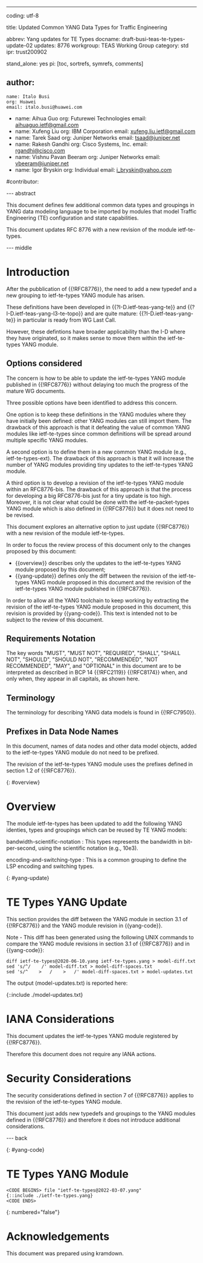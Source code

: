 ---
coding: utf-8

title: Updated Common YANG Data Types for Traffic Engineering

abbrev: Yang updates for TE Types
docname: draft-busi-teas-te-types-update-02
updates: 8776
workgroup: TEAS Working Group
category: std
ipr: trust200902

stand_alone: yes
pi: [toc, sortrefs, symrefs, comments]

author:
  -
    name: Italo Busi
    org: Huawei
    email: italo.busi@huawei.com
  -
    name: Aihua Guo
    org: Futurewei Technologies
    email: aihuaguo.ietf@gmail.com
  -
    name: Xufeng Liu
    org: IBM Corporation
    email: xufeng.liu.ietf@gmail.com
  -
    name: Tarek Saad
    org: Juniper Networks
    email: tsaad@juniper.net
  -
    name: Rakesh Gandhi
    org: Cisco Systems, Inc.
    email: rgandhi@cisco.com
  -
    name: Vishnu Pavan Beeram
    org: Juniper Networks
    email: vbeeram@juniper.net
  -
    name: Igor Bryskin
    org: Individual
    email: i_bryskin@yahoo.com

#contributor:

--- abstract

   This document defines few additional common data types and groupings
   in YANG data modeling language to be imported by modules that model Traffic
   Engineering (TE) configuration and state capabilities.

   This document updates RFC 8776 with a new revision of the module
   ietf-te-types.

--- middle

# Introduction

After the pubblication of {{!RFC8776}}, the need to add a new typedef and a new grouping to ietf-te-types YANG module has arisen.

These definitions have been developed in {{?I-D.ietf-teas-yang-te}} and {{?I-D.ietf-teas-yang-l3-te-topo}} and are quite mature: {{?I-D.ietf-teas-yang-te}} in particular is ready from WG Last Call.

However, these defintions have broader applicability than the I-D where they have originated, so it makes sense to move them within the ietf-te-types YANG module.

## Options considered

The concern is how to be able to update the ietf-te-types YANG module published in {{!RFC8776}} without delaying too much the progress of the mature WG documents.

Three possible options have been identified to address this concern.

One option is to keep these definitions in the YANG modules where they have initially been defined: other YANG modules can still import them. The drawback of this approach is that it defeating the value of common YANG modules like ietf-te-types since common definitions will be spread around multiple specific YANG modules.

A second option is to define them in a new common YANG module (e.g., ietf-te-types-ext). The drawback of this approach is that it will increase the number of YANG modules providing tiny updates to the ietf-te-types YANG module.

A third option is to develop a revision of the ietf-te-types YANG module within an RFC8776-bis. The drawback of this approach is that the process for developing a big RFC8776-bis just for a tiny update is too high. Moreover, it is not clear what could be done with the ietf-te-packet-types YANG module which is also defined in {{!RFC8776}} but it does not need to be revised.

This document explores an alternative option to just update {{!RFC8776}} with a new revision of the module ietf-te-types.

In order to focus the review process of this document only to the changes proposed by this document:
- {{overview}} describes only the updates to the ietf-te-types YANG module proposed by this document;
- {{yang-update}} defines only the diff between the revision of the ietf-te-types YANG module proposed in this document and the revision of the ietf-te-types YANG module published in {{!RFC8776}}.

In order to allow all the YANG toolchain to keep working by extracting the revision of the ietf-te-types YANG module proposed in this document, this revision is provided by {{yang-code}}. This text is intended not to be subject to the review of this document.

## Requirements Notation

   The key words "MUST", "MUST NOT", "REQUIRED", "SHALL", "SHALL NOT",
   "SHOULD", "SHOULD NOT", "RECOMMENDED", "NOT RECOMMENDED", "MAY", and
   "OPTIONAL" in this document are to be interpreted as described in
   BCP 14 {{!RFC2119}} {{!RFC8174}} when, and only when, they appear in all
   capitals, as shown here.

## Terminology

   The terminology for describing YANG data models is found in
   {{!RFC7950}}.

## Prefixes in Data Node Names

In this document, names of data nodes and other data model objects,
added to the ietf-te-types YANG module do not need to be prefixed.

The revision of the ietf-te-types YANG module uses the prefixes defined in section 1.2 of {{!RFC8776}}.

{: #overview}

# Overview

   The module ietf-te-types has been updated to add the following
   YANG identies, types and groupings which can be reused by TE YANG models:

bandwidth-scientific-notation
: This types represents the bandwidth in
bit-per-second, using the scientific notation (e.g., 10e3).

encoding-and-switching-type
: This is a common grouping to define the LSP encoding and switching types.

{: #yang-update}

# TE Types YANG Update

This section provides the diff between the YANG module in section 3.1 of {{!RFC8776}} and the YANG module revision in {{yang-code}}.

Note - This diff has been generated using the following UNIX commands to compare the YANG module revisions in section 3.1 of {{!RFC8776}} and in {{yang-code}}:

~~~~~
diff ietf-te-types@2020-06-10.yang ietf-te-types.yang > model-diff.txt
sed 's/^/    /' model-diff.txt > model-diff-spaces.txt
sed 's/^    >   /    >   /' model-diff-spaces.txt > model-updates.txt
~~~~~

The output (model-updates.txt) is reported here:

{::include ./model-updates.txt}

# IANA Considerations

This document updates the ietf-te-types YANG module registered by {{!RFC8776}}.

Therefore this document does not require any IANA actions.

# Security Considerations

The security considerations defined in section 7 of {{!RFC8776}} applies to the
revision of the ietf-te-types YANG module.

This document just adds new typedefs and groupings to the YANG modules defined in
{{!RFC8776}} and therefore it does not introduce additional considerations.

--- back

{: #yang-code}

# TE Types YANG Module

~~~~
<CODE BEGINS> file "ietf-te-types@2022-03-07.yang"
{::include ./ietf-te-types.yang}
<CODE ENDS>
~~~~


{: numbered="false"}

# Acknowledgements

   This document was prepared using kramdown.
